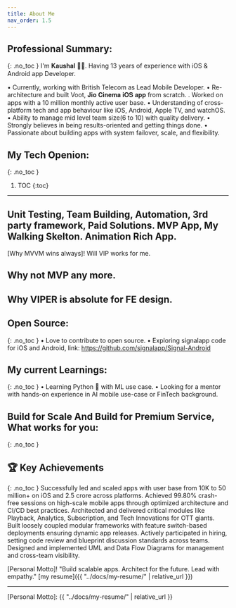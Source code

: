 ```yaml
---
title: About Me
nav_order: 1.5
---
```


## Professional Summary:
{: .no_toc }
I'm 𝐊𝐚𝐮𝐬𝐡𝐚𝐥 🧑‍💻. Having 13 years of experience with iOS & Android app Developer. 

• Currently, working with British Telecom as Lead Mobile Developer.
• Re-architecture and built Voot, 𝐉𝐢𝐨 𝐂𝐢𝐧𝐞𝐦𝐚 𝐢𝐎𝐒 𝐚𝐩𝐩 from scratch.
. Worked on apps with a 10 million monthly active user base.
• Understanding of cross-platform tech and app behaviour like iOS, Android, Apple TV, and watchOS.
• Ability to manage mid level team size(6 to 10) with quality delivery.
• Strongly believes in being results-oriented and getting things done.
• Passionate about building apps with system failover, scale, and flexibility.

## My Tech Openion:
{: .no_toc }

1. TOC
{:toc}

---
## Unit Testing, Team Building, Automation, 3rd party framework, Paid Solutions. MVP App, My Walking Skelton. Animation Rich App.
[Why MVVM wins always]!
 Will VIP works for me.
## Why not MVP any more.
## Why VIPER is absolute for FE design.

## Open Source:
{: .no_toc }
• Love to contribute to open source.
• Exploring signalapp code for iOS and Android, link: https://github.com/signalapp/Signal-Android

## My current Learnings:
{: .no_toc }
• Learning Python 🐍 with ML use case.
• Looking for a mentor with hands-on experience in AI mobile use-case or FinTech background.

## Build for Scale And Build for Premium Service, What works for you:
{: .no_toc }

## 🏆 Key Achievements
{: .no_toc }
Successfully led and scaled apps with user base from 10K to 50 million+ on iOS and 2.5 crore across platforms.
Achieved 99.80% crash-free sessions on high-scale mobile apps through optimized architecture and CI/CD best practices.
Architected and delivered critical modules like Playback, Analytics, Subscription, and Tech Innovations for OTT giants.
Built loosely coupled modular frameworks with feature switch-based deployments ensuring dynamic app releases.
Actively participated in hiring, setting code review and blueprint discussion standards across teams.
Designed and implemented UML and Data Flow Diagrams for management and cross-team visibility.




[Personal Motto]!
"Build scalable apps. Architect for the future. Lead with empathy."
[my resume]({{ "../docs/my-resume/" | relative_url }})

----
[Personal Motto]: {{ "../docs/my-resume/" | relative_url }}
